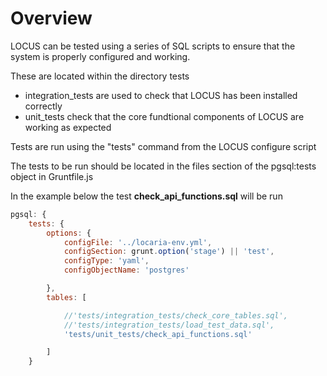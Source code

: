 # Overview

LOCUS can be tested using a series of SQL scripts to ensure that the system is properly configured and working.

These are located within the directory tests

- integration_tests are used to check that LOCUS has been installed correctly
- unit_tests check that the core fundtional components of LOCUS are working as expected

Tests are run using the  "tests" command from the LOCUS configure script

The tests to be run should be located in the files section of the pgsql:tests object in Gruntfile.js

In the example below the test **check_api_functions.sql** will be run

```js
pgsql: {
    tests: {
        options: {
            configFile: '../locaria-env.yml',
            configSection: grunt.option('stage') || 'test',
            configType: 'yaml',
            configObjectName: 'postgres'

        },
        tables: [

            //'tests/integration_tests/check_core_tables.sql',
            //'tests/integration_tests/load_test_data.sql',
            'tests/unit_tests/check_api_functions.sql'

        ]
    }
```
